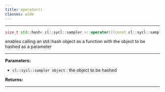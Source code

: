 ```yaml
---
title: operator()
classes: wide
---
```



---

```cpp
size_t std::hash< cl::sycl::sampler >::operator()(const cl::sycl::sampler &object) const
```


enables calling an std::hash object as a function with the object to be hashed as a parameter 


---
**Parameters:**

 - `cl::sycl::sampler object`
: the object to be hashed 

**Returns:** 

---
